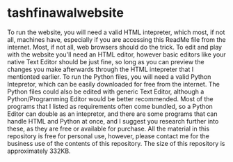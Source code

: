 # tashfinawalwebsite
To run the website, you will need a valid HTML intepreter, which most, if not all, machines have, especially if you are accessing this ReadMe file from the internet. Most, if not all, web browsers should do the trick.
To edit and play with the website you'll need an HTML editor, however basic editors like your native Text Editor should be just fine, so long as you can preview the changes you make afterwards through the HTML intepreter that I mentionted earlier. 
To run the Python files, you will need a valid Python Intepretor, which can be easily downloaded for free from the internet.
The Python files could also be edited with generic Text Editor, although a Python/Programming Editor would be better recommended.
Most of the programs that I listed as requirements often come bundled, so a Python Editor can double as an intepretor, and there are some programs that can handle HTML and Python at once, and I suggest you research further into these, as they are free or available for purchase.
All the material in this repository is free for personal use, however, please contact me for the business use of the contents of this repository.
The size of this repository is approximately 332KB.
